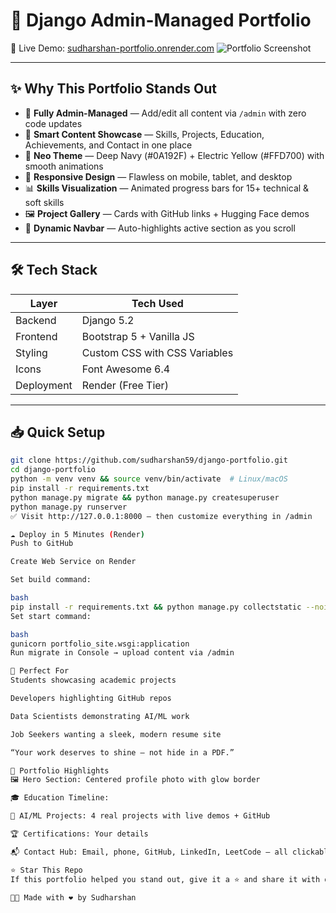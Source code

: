 # 🌟 Django Admin-Managed Portfolio

🚀 Live Demo: [sudharshan-portfolio.onrender.com](https://sudharshan-portfolio.onrender.com) 
   ![Portfolio Screenshot](./screenshot-weather-app.png)  


---

## ✨ Why This Portfolio Stands Out

- 🔧 **Fully Admin-Managed** — Add/edit all content via `/admin` with zero code updates
- 🧠 **Smart Content Showcase** — Skills, Projects, Education, Achievements, and Contact in one place
- 🎨 **Neo Theme** — Deep Navy (#0A192F) + Electric Yellow (#FFD700) with smooth animations
- 📱 **Responsive Design** — Flawless on mobile, tablet, and desktop
- 📊 **Skills Visualization** — Animated progress bars for 15+ technical & soft skills
- 🖼️ **Project Gallery** — Cards with GitHub links + Hugging Face demos
- 🧭 **Dynamic Navbar** — Auto-highlights active section as you scroll

---

## 🛠️ Tech Stack

| Layer      | Tech Used                          |
|------------|------------------------------------|
| Backend    | Django 5.2                         |
| Frontend   | Bootstrap 5 + Vanilla JS           |
| Styling    | Custom CSS with CSS Variables      |
| Icons      | Font Awesome 6.4                   |
| Deployment | Render (Free Tier)                 |

---

## 📥 Quick Setup

```bash
git clone https://github.com/sudharshan59/django-portfolio.git
cd django-portfolio
python -m venv venv && source venv/bin/activate  # Linux/macOS
pip install -r requirements.txt
python manage.py migrate && python manage.py createsuperuser
python manage.py runserver
✅ Visit http://127.0.0.1:8000 — then customize everything in /admin

☁️ Deploy in 5 Minutes (Render)
Push to GitHub

Create Web Service on Render

Set build command:

bash
pip install -r requirements.txt && python manage.py collectstatic --noinput
Set start command:

bash
gunicorn portfolio_site.wsgi:application
Run migrate in Console → upload content via /admin

🎯 Perfect For
Students showcasing academic projects

Developers highlighting GitHub repos

Data Scientists demonstrating AI/ML work

Job Seekers wanting a sleek, modern resume site

“Your work deserves to shine — not hide in a PDF.”

📸 Portfolio Highlights
🖼️ Hero Section: Centered profile photo with glow border

🎓 Education Timeline: 

🤖 AI/ML Projects: 4 real projects with live demos + GitHub

🏆 Certifications: Your details

📬 Contact Hub: Email, phone, GitHub, LinkedIn, LeetCode — all clickable

⭐ Star This Repo
If this portfolio helped you stand out, give it a ⭐ and share it with others! 🔗 GitHub Repo

🧑‍💻 Made with ❤️ by Sudharshan
